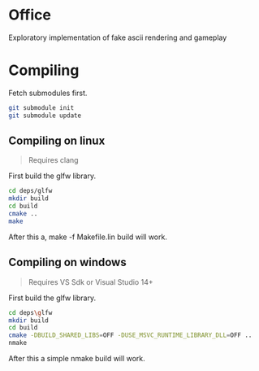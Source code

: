 Office
===
Exploratory implementation of fake ascii rendering and gameplay

# Compiling
Fetch submodules first.
```bash
git submodule init
git submodule update
```

## Compiling on linux
> Requires clang

First build the glfw library.
```bash
cd deps/glfw
mkdir build
cd build
cmake ..
make
```
After this a, make -f Makefile.lin build will work.

## Compiling on windows
> Requires VS Sdk or Visual Studio 14+

First build the glfw library.
```bash
cd deps\glfw
mkdir build
cd build
cmake -DBUILD_SHARED_LIBS=OFF -DUSE_MSVC_RUNTIME_LIBRARY_DLL=OFF ..
nmake
```
After this a simple nmake build will work.
